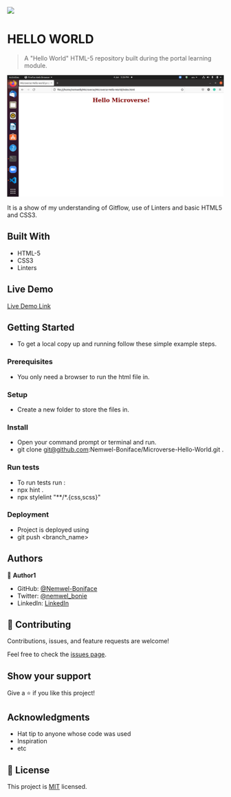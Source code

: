 ![](https://img.shields.io/badge/Microverse-blueviolet)

# HELLO WORLD

> A "Hello World" HTML-5 repository built during the portal learning module. 

![screenshot](./Helloworld.png)

It is a show of my understanding of Gitflow, use of Linters and basic HTML5 and CSS3.

## Built With

- HTML-5
- CSS3
- Linters

## Live Demo

[Live Demo Link](https://nemwel-boniface.github.io/Microverse-Hello-World/)


## Getting Started


- To get a local copy up and running follow these simple example steps.

### Prerequisites

- You only need a browser to run the html file in.

### Setup

- Create a new folder to store the files in.

### Install

- Open your command prompt or terminal and run.
- git clone git@github.com:Nemwel-Boniface/Microverse-Hello-World.git .


### Run tests

- To run tests run :
- npx hint .
- npx stylelint "**/*.{css,scss}"

### Deployment

- Project is deployed using 
- git push <branch_name>



## Authors

👤 **Author1**

- GitHub: [@Nemwel-Boniface ](https://github.com/Nemwel-Boniface)
- Twitter: [@nemwel_bonie](https://twitter.com/nemwel_bonie)
- LinkedIn: [LinkedIn](https://www.linkedin.com/in/nemwel-nyandoro-aa1b2620b/)


## 🤝 Contributing

Contributions, issues, and feature requests are welcome!

Feel free to check the [issues page](https://github.com/Nemwel-Boniface/Microverse-Hello-World).

## Show your support

Give a ⭐️ if you like this project!

## Acknowledgments

- Hat tip to anyone whose code was used
- Inspiration
- etc

## 📝 License

This project is [MIT](./MIT.md) licensed.
